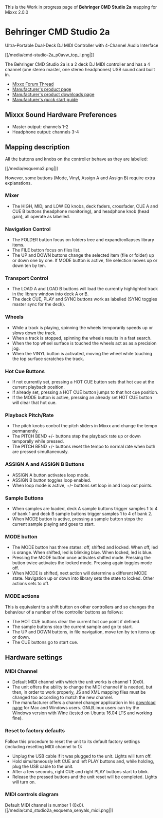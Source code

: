 This is the Work in progress page of **Behringer CMD Studio 2a** mapping
for Mixxx 2.0.0

# Behringer CMD Studio 2a

Ultra-Portable Dual-Deck DJ MIDI Controller with 4-Channel Audio
Interface

[[/media/cmd-studio-2a_p0avw_top_l.png|]]

The Behringer CMD Studio 2a is a 2 deck DJ MIDI controller and has a 4
channel (one stereo master, one stereo headphones) USB sound card built
in.

  - [Mixxx Forum
    Thread](https://www.mixxx.org/forums/viewtopic.php?f=7&t=9359)
  - [Manufacturer's product
    page](https://www.musictri.be/Categories/Behringer/Computer-Audio/DJ-Controllers/CMD-STUDIO-2A/p/P0AVW)
  - [Manufacturer's product downloads
    page](http://www.musictri.be/Categories/Behringer/Computer-Audio/DJ-Controllers/CMD-STUDIO-2A/p/P0AVW/downloads)
  - [Manufacturer's quick start
    guide](https://media.music-group.com/media/PLM/data/docs/P0AVW/CMD%20STUDIO%202A_QSG_WW.pdf)

## Mixxx Sound Hardware Preferences

  - Master output: channels 1-2
  - Headphone output: channels 3-4

## Mapping description

All the buttons and knobs on the controller behave as they are labelled:

[[/media/esquema2.png|]]

However, some buttons (Mode, Vinyl, Assign A and Assign B) require extra
explanations.

### Mixer

  - The HIGH, MID, and LOW EQ knobs, deck faders, crossfader, CUE A and
    CUE B buttons (headphone monitoring), and headphone knob (head
    gain), all operate as labelled.

### Navigation Control

  - The FOLDER button focus on folders tree and expand/collapses library
    items.
  - The FILE button focus on files list.
  - The UP and DOWN buttons change the selected item (file or folder) up
    or down one by one. If MODE button is active, file selection moves
    up or down ten by ten.

### Transport Control

  - The LOAD A and LOAD B buttons will load the currently highlighted
    track in the library window into deck A or B.
  - The deck CUE, PLAY and SYNC buttons work as labelled (SYNC toggles
    master sync for the deck).

### Wheels

  - While a track is playing, spinning the wheels temporarily speeds up
    or slows down the track.
  - When a track is stopped, spinning the wheels results in a fast
    search.
  - When the top wheel surface is touched the wheels act as as a
    precision jog.
  - When the VINYL button is activated, moving the wheel while touching
    the top surface scratches the track.

### Hot Cue Buttons

  - If not currently set, pressing a HOT CUE button sets that hot cue at
    the current playback position.
  - If already set, pressing a HOT CUE button jumps to that hot cue
    position.
  - If the MODE button is active, pressing an already set HOT CUE button
    will clear that hot cue.

### Playback Pitch/Rate

  - The pitch knobs control the pitch sliders in Mixxx and change the
    tempo permanently.
  - The PITCH BEND +/- buttons step the playback rate up or down
    temporally while pressed.
  - The PITCH BEND +/- buttons reset the tempo to normal rate when both
    are pressed simultaneously.

### ASSIGN A and ASSIGN B Buttons

  - ASSIGN A button activates loop mode.
  - ASSIGN B button toggles loop enabled.
  - When loop mode is active, +/- buttons set loop in and loop out
    points.

### Sample Buttons

  - When samples are loaded, deck A sample buttons trigger samples 1 to
    4 of bank 1 and deck B sample buttons trigger samples 1 to 4 of bank
    2.
  - When MODE button is active, pressing a sample button stops the
    current sample playing and goes to start.

### MODE button

  - The MODE button has three states: off, shifted and locked. When off,
    led is orange. When shifted, led is blinking blue. When locked, led
    is blue.
  - Pressing the MODE button once activates shifted mode. Pressing the
    button twice activates the locked mode. Pressing again toggles mode
    off.
  - When MODE is shifted, next action will determine a different MODE
    state. Navigation up or down into library sets the state to locked.
    Other actions sets to off.

### MODE actions

This is equivalent to a shift button on other controllers and so changes
the behaviour of a number of the controller buttons as follows:

  - The HOT CUE buttons clear the current hot cue point if defined.
  - The sample buttons stop the current sample and go to start.
  - The UP and DOWN buttons, in file navigation, move ten by ten items
    up or down.
  - The CUE buttons go to start cue.

## Hardware settings

### MIDI Channel

  - Default MIDI channel with which the unit works is channel 1 (0x0).
  - The unit offers the ability to change the MIDI channel if is needed,
    but then, in order to work properly, JS and XML mapping files must
    be changed too according to match the new channel.
  - The manufacturer offers a channel changer application in his
    [download
    page](http://www.musictri.be/Categories/Behringer/Computer-Audio/DJ-Controllers/CMD-STUDIO-2A/p/P0AVW/downloads)
    for Mac and Windows users. GNU/Linux users can try the Windows
    version with Wine (tested on Ubuntu 16.04 LTS and working fine).

### Reset to factory defaults

Follow this procedure to reset the unit to its default factory settings
(including resetting MIDI channel to 1):

  - Unplug the USB cable if it was plugged to the unit. Lights will turn
    off.
  - Hold simultaneously left CUE and left PLAY buttons and, while
    holding, plug the USB cable to the unit.
  - After a few seconds, right CUE and right PLAY buttons start to
    blink.
  - Release the pressed buttons and the unit reset will be completed.
    Lights will turn on.

### MIDI controls diagram

Default MIDI channel is number 1 (0x0).
[[/media/cmd_studio2a_esquema_senyals_midi.png|]]
